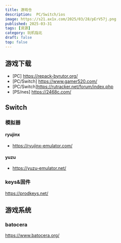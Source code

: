 ```yaml
---
title: 游戏仓
description:  PC/Switch/ios
image: https://s21.ax1x.com/2025/03/28/pErV57j.png
published: 2025-03-31
tags: [资源]
category: 玩机指北
draft: false
top: false 
---
```


## 游戏下载

* [PC] <https://repack-byrutor.org/>
* [PC/Switch] <https://www.gamer520.com/>
* [PC/Switch]<https://rutracker.net/forum/index.php>
* [PS/nes] <https://2468c.com/>

## Switch

### 模拟器

#### ryujinx

* <https://ryujinx-emulator.com/>

#### yuzu

* <https://yuzu-emulator.net/>

### keys&固件

<https://prodkeys.net/>

## 游戏系统

### batocera

 <https://www.batocera.org/>

